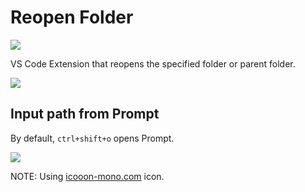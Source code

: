 # Reopen Folder

[![](https://img.shields.io/badge/marketplace-open--parent-blue)](https://marketplace.visualstudio.com/items?itemName=winebarrel.reopen-folder)

VS Code Extension that reopens the specified folder or parent folder.

![](https://user-images.githubusercontent.com/117768/226094076-4a176fd4-a84d-49d3-a224-cea947a42992.gif)

## Input path from Prompt

By default, `ctrl+shift+o` opens Prompt.

![](https://user-images.githubusercontent.com/117768/226100117-5e9b59c5-7d71-4975-a3c6-8a296eb11c26.gif)

NOTE: Using [icooon-mono.com](https://icooon-mono.com/15429-folder-icon-14/) icon.
